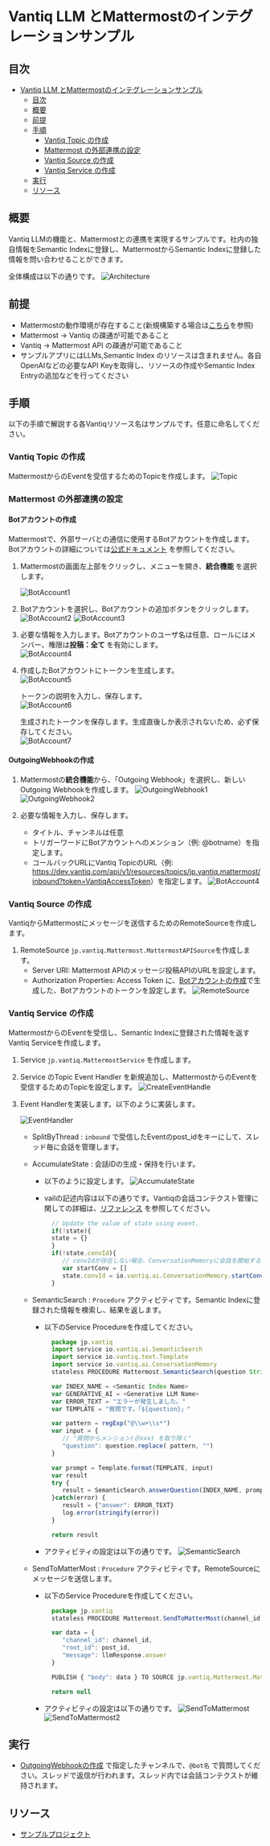 # Vantiq LLM とMattermostのインテグレーションサンプル

## 目次

- [Vantiq LLM とMattermostのインテグレーションサンプル](#vantiq-llm-とmattermostのインテグレーションサンプル)
  - [目次](#目次)
  - [概要](#概要)
  - [前提](#前提)
  - [手順](#手順)
    - [Vantiq Topic の作成](#vantiq-topic-の作成)
    - [Mattermost の外部連携の設定](#mattermost-の外部連携の設定)
    - [Vantiq Source の作成](#vantiq-source-の作成)
    - [Vantiq Service の作成](#vantiq-service-の作成)
  - [実行](#実行)
  - [リソース](#リソース)

## 概要

Vantiq LLMの機能と、Mattermostとの連携を実現するサンプルです。社内の独自情報をSemantic Indexに登録し、MattermostからSemantic Indexに登録した情報を問い合わせることができます。

全体構成は以下の通りです。
![Architecture](./imgs/architecture.png)

## 前提

- Mattermostの動作環境が存在すること(新規構築する場合は[こちら](https://qiita.com/shun_so/items/127904a3482fb8e971fb)を参照)
- Mattermost -> Vantiq の疎通が可能であること
- Vantiq -> Mattermost API の疎通が可能であること
- サンプルアプリにはLLMs,Semantic Index のリソースは含まれません。各自OpenAIなどの必要なAPI Keyを取得し、リソースの作成やSemantic Index Entryの追加などを行ってください

## 手順

以下の手順で解説する各Vantiqリソース名はサンプルです。任意に命名してください。

### Vantiq Topic の作成

MattermostからのEventを受信するためのTopicを作成します。
![Topic](./imgs/create_topic.png)

### Mattermost の外部連携の設定

#### Botアカウントの作成

Mattermostで、外部サーバとの通信に使用するBotアカウントを作成します。Botアカウントの詳細については[公式ドキュメント](https://developers.mattermost.com/integrate/reference/bot-accounts/) を参照してください。

1. Mattermostの画面左上部をクリックし、メニューを開き、**統合機能** を選択します。

   ![BotAccount1](./imgs/mattermost_menu_integration.png)

2. Botアカウントを選択し、Botアカウントの追加ボタンをクリックします。
   ![BotAccount2](./imgs/select_botaccount.png)
   ![BotAccount3](./imgs/create_new_botaccount.png)

3. 必要な情報を入力します。Botアカウントのユーザ名は任意、ロールにはメンバー、権限は**投稿：全て** を有効にします。  
   ![BotAccount4](./imgs/create_new_botaccount_2.png)

4. 作成したBotアカウントにトークンを生成します。  
   ![BotAccount5](./imgs/botaccount_gentoken1.png)

   トークンの説明を入力し、保存します。  
   ![BotAccount6](./imgs/botaccount_gentoken2.png)

   生成されたトークンを保存します。生成直後しか表示されないため、必ず保存してください。  
   ![BotAccount7](./imgs/botaccount_gentoken3.png)

#### OutgoingWebhookの作成

1. Mattermostの**統合機能**から、「Outgoing Webhook」を選択し、新しいOutgoing Webhookを作成します。
   ![OutgoingWebhook1](./imgs/select_outgoingwebhook.png)
   ![OutgoingWebhook2](./imgs/create_new_outgoingwebhook.png)

1. 必要な情報を入力し、保存します。
   - タイトル、チャンネルは任意
   - トリガーワードにBotアカウントへのメンション（例: @botname）を指定します。
   - コールバックURLにVantiq TopicのURL（例: <https://dev.vantiq.com/api/v1/resources/topics/jp.vantiq.mattermost/inbound?token=VantiqAccessToken>）を指定します。
   ![BotAccount4](./imgs/create_new_outgoingwebhook_1.png)

### Vantiq Source の作成

VantiqからMattermostにメッセージを送信するためのRemoteSourceを作成します。

1. RemoteSource `jp.vantiq.Mattermost.MattermostAPISource`を作成します。
   - Server URI: Mattermost APIのメッセージ投稿APIのURLを設定します。
   - Authorization Properties: Access Token に、[Botアカウントの作成](#botアカウントの作成)で生成した、Botアカウントのトークンを設定します。
![RemoteSource](./imgs/remotesource.png)

### Vantiq Service の作成

MattermostからのEventを受信し、Semantic Indexに登録された情報を返すVantiq Serviceを作成します。

1. Service `jp.vantiq.MattermostService` を作成します。

2. Service のTopic Event Handler を新規追加し、MattermostからのEventを受信するためのTopicを設定します。
   ![CreateEventHandle](./imgs/create_event_handler.png)

3. Event Handlerを実装します。以下のように実装します。

   ![EventHandler](./imgs/vantiq_app.png)

   - SplitByThread : `inbound` で受信したEventのpost_idをキーにして、スレッド毎に会話を管理します。
   - AccumulateState : 会話IDの生成・保持を行います。
     - 以下のように設定します。
      ![AccumulateState](../../imgs/vantiq_llm_slack_integration/accumulateState.png)
     - vailの記述内容は以下の通りです。Vantiqの会話コンテクスト管理に関しての詳細は、[リファレンス](https://dev.vantiq.com/docs/system/rules/index.html#conversationmemory) を参照してください。

       ```javascript
         // Update the value of state using event.
         if(!state){
         state = {}
         }
         if(!state.convId){
            // convIdが存在しない場合、ConversationMemoryに会話を開始するようにリクエストする
            var startConv = []
            state.convId = io.vantiq.ai.ConversationMemory.startConversation(startConv)
         } 
       ```

   - SemanticSearch : `Procedure` アクティビティです。Semantic Indexに登録された情報を検索し、結果を返します。
     - 以下のService Procedureを作成してください。

       ```javascript
         package jp.vantiq
         import service io.vantiq.ai.SemanticSearch
         import service io.vantiq.text.Template
         import service io.vantiq.ai.ConversationMemory
         stateless PROCEDURE Mattermost.SemanticSearch(question String REQUIRED, convId String): Object

         var INDEX_NAME = <Semantic Index Name>
         var GENERATIVE_AI = <Generative LLM Name>
         var ERROR_TEXT = "エラーが発生しました。"
         var TEMPLATE = "質問です。「${question}」"

         var pattern = regExp("@\\w+\\s*")
         var input = {
            // "質問からメンション(＠xxx) を取り除く"
            "question": question.replace( pattern, "")
         }

         var prompt = Template.format(TEMPLATE, input)
         var result
         try {
            result = SemanticSearch.answerQuestion(INDEX_NAME, prompt, GENERATIVE_AI, convId)
         }catch(error) {
            result = {"answer": ERROR_TEXT}
            log.error(stringify(error))
         }

         return result
       ```

     - アクティビティの設定は以下の通りです。
       ![SemanticSearch](./imgs/semantic_search.png)

   - SendToMatterMost : `Procedure` アクティビティです。RemoteSourceにメッセージを送信します。
     - 以下のService Procedureを作成してください。

       ```javascript
         package jp.vantiq
         stateless PROCEDURE Mattermost.SendToMatterMost(channel_id String, post_id String, llmResponse Object )

         var data = {
            "channel_id": channel_id,
            "root_id": post_id,
            "message": llmResponse.answer
         }

         PUBLISH { "body": data } TO SOURCE jp.vantiq.Mattermost.MattermostAPISource

         return null
       ```

     - アクティビティの設定は以下の通りです。
       ![SendToMattermost](./imgs/sendtomattermost1.png)
       ![SendToMattermost2](./imgs/sendtomattermost2.png)
## 実行

- [OutgoingWebhookの作成](#outgoingwebhookの作成) で指定したチャンネルで、`@bot名` で質問してください。スレッドで返信が行われます。スレッド内では会話コンテクストが維持されます。

## リソース

- [サンプルプロジェクト](../../conf/vantiq_llm_mattermost_integration/mattermost_integration.zip)

